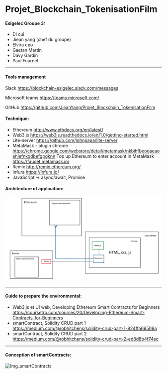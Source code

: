 # Projet_Blockchain_TokenisationFilm

#### Esigelec Groupe 3:
- Di cui
- Jiean yang (chef du groupe)
- Elvira epo
- Gaetan Martin
- Davy Gardin
- Paul Fournet

---

#### Tools management
Slack https://blockchain-esigelec.slack.com/messages

Microsoft teams https://teams.microsoft.com/

GitHub https://github.com/JieanYang/Projet_Blockchain_TokenisationFilm

#### Technique:
- Ethereum http://www.ethdocs.org/en/latest/
- Web3.js https://web3js.readthedocs.io/en/1.0/getting-started.html
- Lite-server https://github.com/johnpapa/lite-server
- MetaMask - plugin chrome https://chrome.google.com/webstore/detail/metamask/nkbihfbeogaeaoehlefnkodbefgpgknn
  Top up Ethereum to enter account in MetaMask https://faucet.metamask.io/
- Remix http://remix.ethereum.org/
- Infura https://infura.io/
- JavaScript -> async/await, Promise

#### Architecture of application:
![Img_architectureApplication](https://raw.githubusercontent.com/JieanYang/Projet_Blockchain_TokenisationFilm/master/ArchitectureConception/ArchitectureApplication.png)

---

#### Guide to prepare the environmental:
- Web3.js et UI web, Developing Ethereum Smart Contracts for Beginners https://coursetro.com/courses/20/Developing-Ethereum-Smart-Contracts-for-Beginners
- smartContract, Solidity CRUD part 1 https://medium.com/@robhitchens/solidity-crud-part-1-824ffa69509a
- smartContract, Solidity CRUD part 2 https://medium.com/@robhitchens/solidity-crud-part-2-ed8d8b4f74ec

---
#### Conception of smartContracts:
![Img_smartContracts](https://raw.githubusercontent.com/JieanYang/Projet_Blockchain_TokenisationFilm/master/ArchitectureConception/database_smartContract.jpg)
